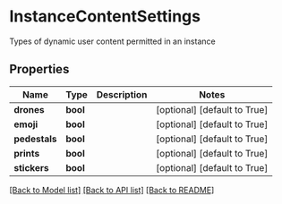 # InstanceContentSettings

Types of dynamic user content permitted in an instance

## Properties
Name | Type | Description | Notes
------------ | ------------- | ------------- | -------------
**drones** | **bool** |  | [optional] [default to True]
**emoji** | **bool** |  | [optional] [default to True]
**pedestals** | **bool** |  | [optional] [default to True]
**prints** | **bool** |  | [optional] [default to True]
**stickers** | **bool** |  | [optional] [default to True]

[[Back to Model list]](../README.md#documentation-for-models) [[Back to API list]](../README.md#documentation-for-api-endpoints) [[Back to README]](../README.md)


